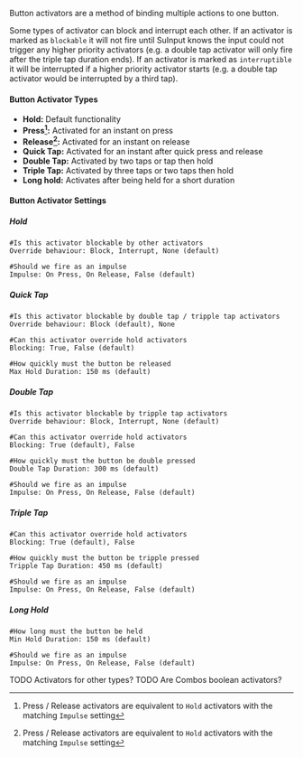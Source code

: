 Button activators are a method of binding multiple actions to one button. 

Some types of activator can block and interrupt each other.
If an activator is marked as `blockable` it will not fire until SuInput knows the input could not trigger any higher priority activators (e.g. a double tap activator will only fire after the triple tap duration ends).
If an activator is marked as `interruptible` it will be interrupted if a higher priority activator starts (e.g. a double tap activator would be interrupted by a third tap).

#### Button Activator Types
- **Hold:** Default functionality
- **Press[^1]:** Activated for an instant on press
- **Release[^1]:** Activated for an instant on release
- **Quick Tap:** Activated for an instant after quick press and release
- **Double Tap:** Activated by two taps or tap then hold
- **Triple Tap:** Activated by three taps or two taps then hold
- **Long hold:** Activates after being held for a short duration

[^1]: Press / Release activators are equivalent to `Hold` activators with the matching `Impulse` setting

#### Button Activator Settings
##### Hold
~~~
#Is this activator blockable by other activators
Override behaviour: Block, Interrupt, None (default)

#Should we fire as an impulse
Impulse: On Press, On Release, False (default)
~~~
##### Quick Tap
```
#Is this activator blockable by double tap / tripple tap activators
Override behaviour: Block (default), None

#Can this activator override hold activators
Blocking: True, False (default)

#How quickly must the button be released
Max Hold Duration: 150 ms (default)
```
##### Double Tap
```
#Is this activator blockable by tripple tap activators
Override behaviour: Block, Interrupt, None (default)

#Can this activator override hold activators
Blocking: True (default), False

#How quickly must the button be double pressed
Double Tap Duration: 300 ms (default)

#Should we fire as an impulse
Impulse: On Press, On Release, False (default)
```
##### Triple Tap
```
#Can this activator override hold activators
Blocking: True (default), False

#How quickly must the button be tripple pressed
Tripple Tap Duration: 450 ms (default)

#Should we fire as an impulse
Impulse: On Press, On Release, False (default)
```
##### Long Hold
```
#How long must the button be held
Min Hold Duration: 150 ms (default)

#Should we fire as an impulse
Impulse: On Press, On Release, False (default)
```

TODO Activators for other types?
TODO Are Combos boolean activators?